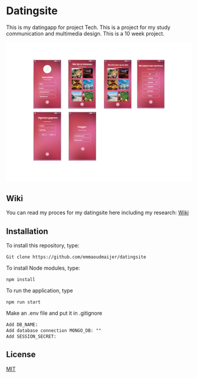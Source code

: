 # Datingsite

This is my datingapp for project Tech. This is a project for my study communication and multimedia design. This is a 10 week project.

![screens](images/Schermen.png)

## Wiki
You can read my proces for my datingsite here including my research:
[Wiki](https://github.com/emmaoudmaijer/datingsite/wiki)

## Installation

To install this repository, type: 

```
Git clone https://github.com/emmaoudmaijer/datingsite
```
To install Node modules, type:
```
npm install
```
To run the application, type
```
npm run start
```
Make an .env file and put it in .gitignore
```
Add DB_NAME: 
Add database connection MONGO_DB: ""
Add SESSION_SECRET: 
```

## License
[MIT](https://github.com/emmaoudmaijer/datingsite/blob/master/LICENSE)

